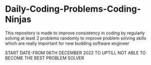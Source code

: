 # Daily-Coding-Problems-Coding-Ninjas
This repository is made to improve consistency in coding by regularly solving at least 2 problems randomly to improve problem solving skills  which are really important for new budding software engineer

START DATE-FROM 06TH DECEMBER 2022 TO UPTILL NOT ABLE TO BECOME THE BEST PROBLEM SOLVER 
